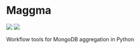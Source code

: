 
# Maggma
![](https://github.com/materialsproject/maggma/workflows/linting/badge.svg) ![](https://github.com/materialsproject/maggma/workflows/testing/badge.svg)

Workflow tools for MongoDB aggregation in Python
